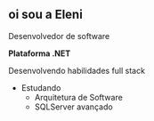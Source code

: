 ## oi sou a Eleni 
Desenvolvedor de software

**Plataforma .NET**

Desenvolvendo habilidades full stack

- Estudando
  - Arquitetura de Software
  - SQLServer avançado


<!--
**elenibortoletto/elenibortoletto** is a ✨ _special_ ✨ repository because its `README.md` (this file) appears on your GitHub profile.

Here are some ideas to get you started:

- 🔭 Trabalhando ...![image](https://github.com/user-attachments/assets/99a73f91-764a-4213-b182-f35db6bad19c)

- 🌱 I’m currently learning ...
- 👯 I’m looking to collaborate on ...
- 🤔 I’m looking for help with ...
- 💬 Ask me about ...
- 📫 How to reach me: ...
- 😄 Pronouns: ...
- ⚡ Fun fact: ...
-->
